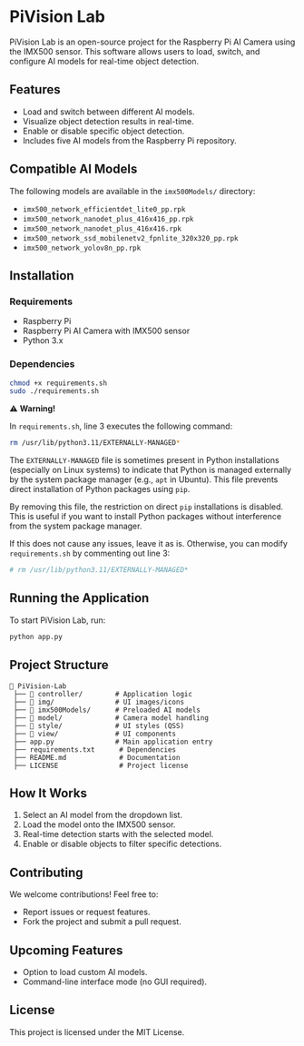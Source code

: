 # PiVision Lab

PiVision Lab is an open-source project for the Raspberry Pi AI Camera using the IMX500 sensor. This software allows users to load, switch, and configure AI models for real-time object detection.

## Features
- Load and switch between different AI models.
- Visualize object detection results in real-time.
- Enable or disable specific object detection.
- Includes five AI models from the Raspberry Pi repository.

## Compatible AI Models
The following models are available in the `imx500Models/` directory:

- `imx500_network_efficientdet_lite0_pp.rpk`
- `imx500_network_nanodet_plus_416x416_pp.rpk`
- `imx500_network_nanodet_plus_416x416.rpk`
- `imx500_network_ssd_mobilenetv2_fpnlite_320x320_pp.rpk`
- `imx500_network_yolov8n_pp.rpk`

## Installation
### Requirements
- Raspberry Pi
- Raspberry Pi AI Camera with IMX500 sensor
- Python 3.x

### Dependencies
```sh
chmod +x requirements.sh
sudo ./requirements.sh
```

⚠ **Warning!**

In `requirements.sh`, line 3 executes the following command:
```sh
rm /usr/lib/python3.11/EXTERNALLY-MANAGED*
```
The `EXTERNALLY-MANAGED` file is sometimes present in Python installations (especially on Linux systems) to indicate that Python is managed externally by the system package manager (e.g., `apt` in Ubuntu). This file prevents direct installation of Python packages using `pip`.

By removing this file, the restriction on direct `pip` installations is disabled. This is useful if you want to install Python packages without interference from the system package manager.

If this does not cause any issues, leave it as is. Otherwise, you can modify `requirements.sh` by commenting out line 3:
```sh
# rm /usr/lib/python3.11/EXTERNALLY-MANAGED*
```

## Running the Application
To start PiVision Lab, run:
```sh
python app.py
```

## Project Structure
```
📂 PiVision-Lab
 ├── 📂 controller/        # Application logic
 ├── 📂 img/               # UI images/icons
 ├── 📂 imx500Models/      # Preloaded AI models
 ├── 📂 model/             # Camera model handling
 ├── 📂 style/             # UI styles (QSS)
 ├── 📂 view/              # UI components
 ├── app.py               # Main application entry
 ├── requirements.txt      # Dependencies
 ├── README.md             # Documentation
 ├── LICENSE               # Project license
```

## How It Works
1. Select an AI model from the dropdown list.
2. Load the model onto the IMX500 sensor.
3. Real-time detection starts with the selected model.
4. Enable or disable objects to filter specific detections.

## Contributing
We welcome contributions! Feel free to:
- Report issues or request features.
- Fork the project and submit a pull request.

## Upcoming Features
- Option to load custom AI models.
- Command-line interface mode (no GUI required).

## License
This project is licensed under the MIT License.
